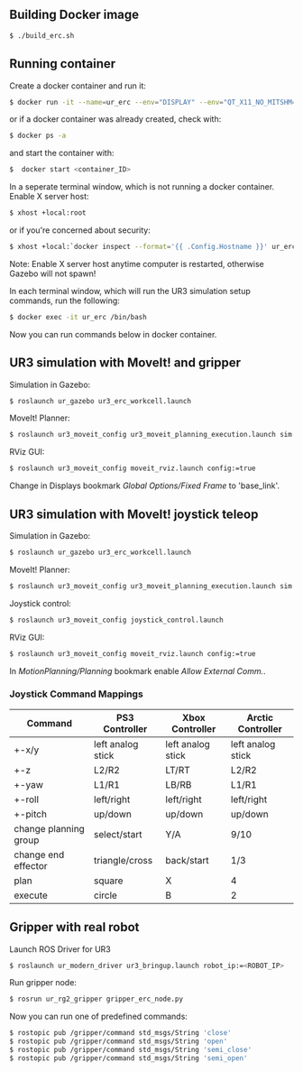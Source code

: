 ## Building Docker image

```sh
$ ./build_erc.sh 
```
## Running container
Create a docker container and run it:
```sh 
$ docker run -it --name=ur_erc --env="DISPLAY" --env="QT_X11_NO_MITSHM=1" --volume="/tmp/.X11-unix:/tmp/.X11-unix:rw" --volume="/dev:/dev" --privileged ur3_erc
```

or if a docker container was already created, check with:
```sh
$ docker ps -a
```

and start the container with:
```sh
$  docker start <container_ID>
```

In a seperate terminal window, which is not running a docker container.
Enable X server host:
```sh
$ xhost +local:root
```

or if you're concerned about security:
```sh
$ xhost +local:`docker inspect --format='{{ .Config.Hostname }}' ur_erc`
```
Note: Enable X server host anytime computer is restarted, otherwise Gazebo will not spawn!


In each terminal window, which will run the UR3 simulation setup commands, run the following:
```sh 
$ docker exec -it ur_erc /bin/bash
```

Now you can run commands below in docker container.

## UR3 simulation with MoveIt! and gripper
Simulation in Gazebo:
```sh 
$ roslaunch ur_gazebo ur3_erc_workcell.launch 
```
MoveIt! Planner:
```sh 
$ roslaunch ur3_moveit_config ur3_moveit_planning_execution.launch sim:=true limited:=true
```
RViz GUI:
```sh 
$ roslaunch ur3_moveit_config moveit_rviz.launch config:=true
```

Change in Displays bookmark *Global Options/Fixed Frame* to 'base_link'.


## UR3 simulation with MoveIt! joystick teleop

Simulation in Gazebo:
```sh 
$ roslaunch ur_gazebo ur3_erc_workcell.launch
```
MoveIt! Planner:
```sh 
$ roslaunch ur3_moveit_config ur3_moveit_planning_execution.launch sim:=true limited:=true
```
Joystick control:
```sh 
$ roslaunch ur3_moveit_config joystick_control.launch 
```

RViz GUI:
```sh 
$ roslaunch ur3_moveit_config moveit_rviz.launch config:=true
```
In *MotionPlanning/Planning* bookmark enable *Allow External Comm.*. 

### Joystick Command Mappings
| Command               | PS3 Controller |       Xbox Controller  |     Arctic Controller |
| --- | --- | --- |--- |
|+-x/y |                  left analog stick |    left analog stick     | left analog stick |
|+-z |                      L2/R2 |               LT/RT                 |L2/R2|
|+-yaw             |      L1/R1 |               LB/RB              |   L1/R1 |
|+-roll             |     left/right |           left/right     |       left/right |
|+-pitch             |    up/down     |         up/down          |     up/down |
|change planning group |  select/start |        Y/A               |    9/10 |
|change end effector    | triangle/cross    |   back/start         |   1/3 |
|plan                   | square            |   X               |      4 |
|execute                | circle            |   B                |     2 |


## Gripper with real robot
Launch ROS Driver for UR3
```sh 
$ roslaunch ur_modern_driver ur3_bringup.launch robot_ip:=<ROBOT_IP>
```
Run gripper node:
```sh 
$ rosrun ur_rg2_gripper gripper_erc_node.py
```
Now you can run one of predefined commands:
```sh
$ rostopic pub /gripper/command std_msgs/String 'close'
$ rostopic pub /gripper/command std_msgs/String 'open'
$ rostopic pub /gripper/command std_msgs/String 'semi_close'
$ rostopic pub /gripper/command std_msgs/String 'semi_open'
```
